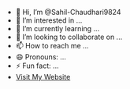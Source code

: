 - 👋 Hi, I’m @Sahil-Chaudhari9824
- 👀 I’m interested in ...
- 🌱 I’m currently learning ...
- 💞️ I’m looking to collaborate on ...
- 📫 How to reach me ...
- 😄 Pronouns: ...
- ⚡ Fun fact: ...
- [Visit My Website]((https://www.shrichyawanayurved.com/products/kamini-vidrawan-ras))

<!---
Sahil-Chaudhari9824/Sahil-Chaudhari9824 is a ✨ special ✨ repository because its `README.md` (this file) appears on your GitHub profile.
You can click the Preview link to take a look at your changes.
--->
